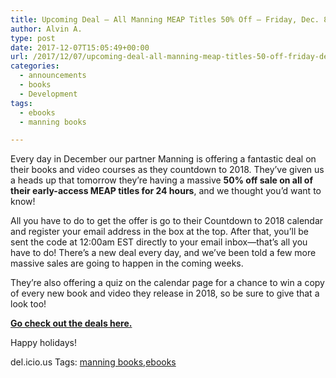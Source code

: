 ```yaml
---
title: Upcoming Deal – All Manning MEAP Titles 50% Off – Friday, Dec. 8th
author: Alvin A.
type: post
date: 2017-12-07T15:05:49+00:00
url: /2017/12/07/upcoming-deal-all-manning-meap-titles-50-off-friday-dec-8th/
categories:
  - announcements
  - books
  - Development
tags:
  - ebooks
  - manning books

---
```

Every day in December our partner Manning is offering a fantastic deal on their books and video courses as they countdown to 2018. They’ve given us a heads up that tomorrow they’re having a massive **50% off sale on all of their early-access MEAP titles for 24 hours**, and we thought you’d want to know!

All you have to do to get the offer is go to their Countdown to 2018 calendar and register your email address in the box at the top. After that, you’ll be sent the code at 12:00am EST directly to your email inbox—that’s all you have to do! There’s a new deal every day, and we’ve been told a few more massive sales are going to happen in the coming weeks.

They’re also offering a quiz on the calendar page for a chance to win a copy of every new book and video they release in 2018, so be sure to give that a look too!

<a href="https://goo.gl/jLpebM" target="_blank"><strong>Go check out the deals here.</strong></a>

Happy holidays!



<div class="wlWriterEditableSmartContent" id="scid:77ECF5F8-D252-44F5-B4EB-D463C5396A79:74ede858-8e55-4f40-8a3b-7e9accc6bd1d" style="margin: 0px; padding: 0px; float: none; display: inline;">
  del.icio.us Tags: <a href="http://del.icio.us/popular/manning+books" rel="tag">manning books</a>,<a href="http://del.icio.us/popular/ebooks" rel="tag">ebooks</a>
</div>